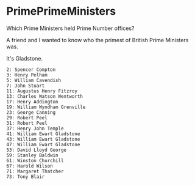# PrimePrimeMinisters
Which Prime Ministers held Prime Number offices?

A friend and I wanted to know who the primest of British Prime Ministers was.

It's Gladstone.

```
2: Spencer Compton
3: Henry Pelham
5: William Cavendish
7: John Stuart
11: Augustus Henry Fitzroy
13: Charles Watson Wentworth
17: Henry Addington
19: William Wyndham Grenville
23: George Canning
29: Robert Peel
31: Robert Peel
37: Henry John Temple
41: William Ewart Gladstone
43: William Ewart Gladstone
47: William Ewart Gladstone
53: David Lloyd George
59: Stanley Baldwin
61: Winston Churchill
67: Harold Wilson
71: Margaret Thatcher
73: Tony Blair
```
